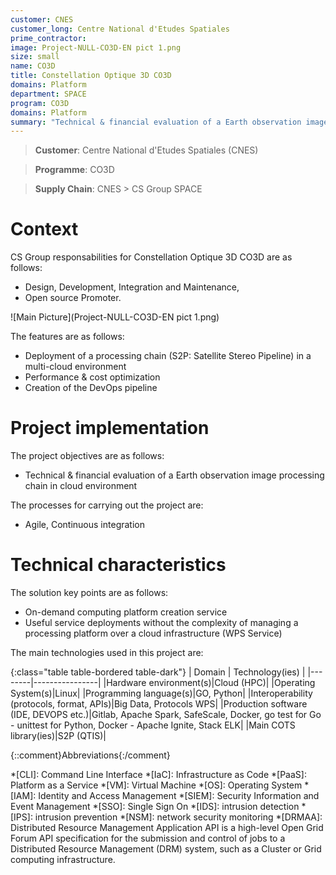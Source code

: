 ```yaml
---
customer: CNES
customer_long: Centre National d'Etudes Spatiales
prime_contractor: 
image: Project-NULL-CO3D-EN pict 1.png
size: small
name: CO3D
title: Constellation Optique 3D CO3D
domains: Platform
department: SPACE
program: CO3D
domains: Platform
summary: "Technical & financial evaluation of a Earth observation image processing chain in cloud environment"
---
```


> __Customer__\: Centre National d'Etudes Spatiales (CNES)

> __Programme__\: CO3D

> __Supply Chain__\: CNES >  CS Group SPACE


# Context


CS Group responsabilities for Constellation Optique 3D CO3D are as follows:
* Design, Development, Integration and Maintenance,
* Open source Promoter.

![Main Picture](Project-NULL-CO3D-EN pict 1.png)

The features are as follows:
* Deployment of a processing chain (S2P: Satellite Stereo Pipeline) in a multi-cloud environment
* Performance & cost optimization
* Creation of the DevOps pipeline

# Project implementation

The project objectives are as follows:
* Technical & financial evaluation of a Earth observation image processing chain in cloud environment

The processes for carrying out the project are:
* Agile, Continuous integration

# Technical characteristics

The solution key points are as follows:
* On-demand computing platform creation service 
* Useful service deployments without the complexity of managing a processing platform over a cloud infrastructure (WPS Service)



The main technologies used in this project are:

{:class="table table-bordered table-dark"}
| Domain | Technology(ies) |
|--------|----------------|
|Hardware environment(s)|Cloud (HPC)|
|Operating System(s)|Linux|
|Programming language(s)|GO, Python|
|Interoperability (protocols, format, APIs)|Big Data, Protocols WPS|
|Production software (IDE, DEVOPS etc.)|Gitlab, Apache Spark, SafeScale, Docker, go test for Go - unittest for Python, Docker - Apache Ignite, Stack ELK|
|Main COTS library(ies)|S2P (QTIS)|



{::comment}Abbreviations{:/comment}

*[CLI]: Command Line Interface
*[IaC]: Infrastructure as Code
*[PaaS]: Platform as a Service
*[VM]: Virtual Machine
*[OS]: Operating System
*[IAM]: Identity and Access Management
*[SIEM]: Security Information and Event Management
*[SSO]: Single Sign On
*[IDS]: intrusion detection
*[IPS]: intrusion prevention
*[NSM]: network security monitoring
*[DRMAA]: Distributed Resource Management Application API is a high-level Open Grid Forum API specification for the submission and control of jobs to a Distributed Resource Management (DRM) system, such as a Cluster or Grid computing infrastructure.
